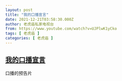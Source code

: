 ```yaml
---
layout: post
title: "我的口播宣言"
date: 2021-12-21T03:58:30.000Z
author: 老虎庙私家电视台
from: https://www.youtube.com/watch?v=UJPlwK1yCko
tags: [ 老虎庙 ]
categories: [ 老虎庙 ]
---
```

<!--1640059110000-->
[我的口播宣言](https://www.youtube.com/watch?v=UJPlwK1yCko)
------

<div>
口播的预告片
</div>
